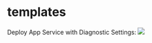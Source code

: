 # templates


Deploy App Service with Diagnostic Settings:
<a href="https://portal.azure.com/#create/Microsoft.Template/uri/https%3A%2F%2Fraw.githubusercontent.com%2Fmalhmoud-MSFT%2Ftemplates%2Fmaster%2FAppService-DiagnosticSettings.json " target="_blank">
    <img src="http://azuredeploy.net/deploybutton.png"/>
</a>
